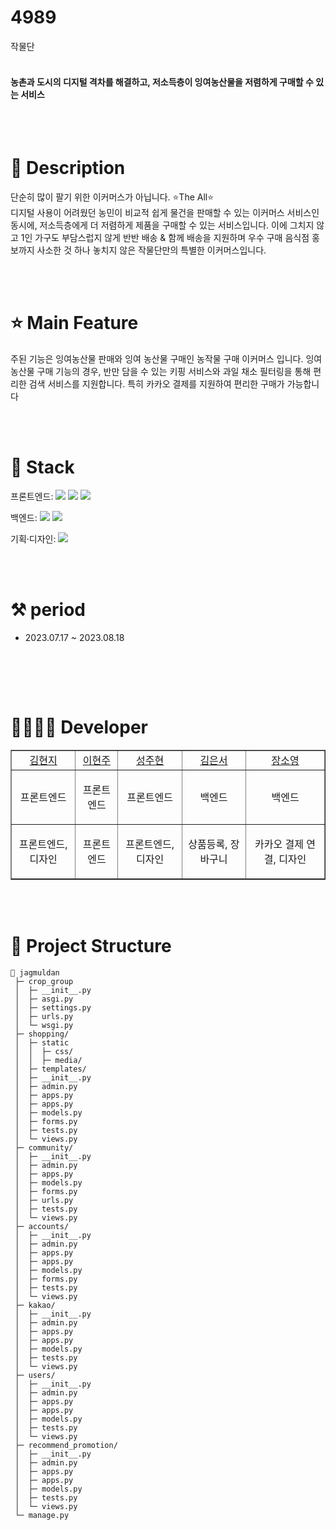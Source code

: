# 4989
작물단
<br><br>

#### 농촌과 도시의 디지털 격차를 해결하고, 저소득층이 잉여농산물을 저렴하게 구매할 수 있는 서비스

<br><br>

# 📖 Description

단순히 많이 팔기 위한 이커머스가 아닙니다. ⭐The All⭐
<br>
디지털 사용이 어려웠던 농민이 비교적 쉽게 물건을 판매할 수 있는 이커머스 서비스인 동시에, 저소득층에게 더 저렴하게 제품을 구매할 수 있는 서비스입니다. 이에 그치지 않고 1인 가구도 부담스럽지 않게 반반 배송 & 함께 배송을 지원하며 우수 구매 음식점 홍보까지 사소한 것 하나 놓치지 않은 작물단만의 특별한 이커머스입니다.

<br><br>

# ⭐ Main Feature

주된 기능은 잉여농산물 판매와 잉여 농산물 구매인 농작물 구매 이커머스 입니다. 잉여 농산물 구매 기능의 경우, 반만 담을 수 있는 키핑 서비스와 과일 채소 필터링을 통해 편리한 검색 서비스를 지원합니다. 특히 카카오 결제를 지원하여 편리한 구매가 가능합니다 

<br><br>
  
# 🔧 Stack
  <span>프론트엔드: </span> <img src="https://img.shields.io/badge/html-E34F26?style=for-the-badge&logo=html5&logoColor=white"> <img src="https://img.shields.io/badge/css-1572B6?style=for-the-badge&logo=css3&logoColor=white"> <img src="https://img.shields.io/badge/javascript-F7DF1E?style=for-the-badge&logo=javascript&logoColor=black">

  <span>백엔드: </span><img src="https://img.shields.io/badge/python-3776AB?style=for-the-badge&logo=python&logoColor=white"> <img src="https://img.shields.io/badge/django-092E20?style=for-the-badge&logo=Django&logoColor=white">

  <span>기획·디자인: </span> <img src="https://img.shields.io/badge/figma-F24E1E?style=for-the-badge&logo=figma&logoColor=white">

<br><br>




# ⚒ period

- 2023.07.17 ~ 2023.08.18

<br/>


<br><br>
  
# 👨‍👩‍👧‍👦 Developer

<table border="" cellspacing="0" cellpadding="0" width="100%">
    <tr width="100%">
        <td align="center"><a href= "https://github.com/won0324">김현지</a></td>
        <td  align="center"><a href= "https://github.com/OHseugyeon">이현주</a></td>
        <td  align="center"><a href= "https://github.com/7beunseo">성주현</a></td>
        <td  align="center"><a href= "https://github.com/LGAIN">김은서</a></td>
        <td  align="center"><a href= "https://github.com/newoceanwave">장소영</a></td>
    </tr>
    <tr width="100%">
      <td  align="center"><p>프론트엔드</p></td>
      <td  align="center"><p>프론트엔드</p></td>
      <td  align="center"><p>프론트엔드</p></td>
     <td  align="center">백엔드</td>
      <td  align="center">백엔드</td>
   </tr>
        <tr width="100%">
      <td  align="center"><p>프론트엔드, 디자인</p></td>
      <td  align="center"><p>프론트엔드</p></td>
     <td  align="center">프론트엔드, 디자인</td>
      <td  align="center">상품등록, 장바구니</td>
      <td  align="center">카카오 결제 연결, 디자인</td>
   </tr>
</table>
<br><br>

# 📂 Project Structure

```
📂 jagmuldan
 ├─ crop_group
 │  ├─ __init__.py
 │  ├─ asgi.py
 │  ├─ settings.py
 │  ├─ urls.py
 │  └─ wsgi.py
 ├─ shopping/
 │  ├─ static
 │  │  ├─ css/
 │  │  ├─ media/
 │  ├─ templates/
 │  ├─ __init__.py
 │  ├─ admin.py
 │  ├─ apps.py
 │  ├─ apps.py
 │  ├─ models.py
 │  ├─ forms.py
 │  ├─ tests.py
 │  └─ views.py
 ├─ community/
 │  ├─ __init__.py
 │  ├─ admin.py
 │  ├─ apps.py
 │  ├─ models.py
 │  ├─ forms.py
 │  ├─ urls.py
 │  ├─ tests.py
 │  └─ views.py
 ├─ accounts/
 │  ├─ __init__.py
 │  ├─ admin.py
 │  ├─ apps.py
 │  ├─ apps.py
 │  ├─ models.py
 │  ├─ forms.py
 │  ├─ tests.py
 │  └─ views.py
 ├─ kakao/
 │  ├─ __init__.py
 │  ├─ admin.py
 │  ├─ apps.py
 │  ├─ apps.py
 │  ├─ models.py
 │  ├─ tests.py
 │  └─ views.py
 ├─ users/
 │  ├─ __init__.py
 │  ├─ admin.py
 │  ├─ apps.py
 │  ├─ apps.py
 │  ├─ models.py
 │  ├─ tests.py
 │  └─ views.py
 ├─ recommend_promotion/
 │  ├─ __init__.py
 │  ├─ admin.py
 │  ├─ apps.py
 │  ├─ apps.py
 │  ├─ models.py
 │  ├─ tests.py
 │  └─ views.py
 └─ manage.py

```
